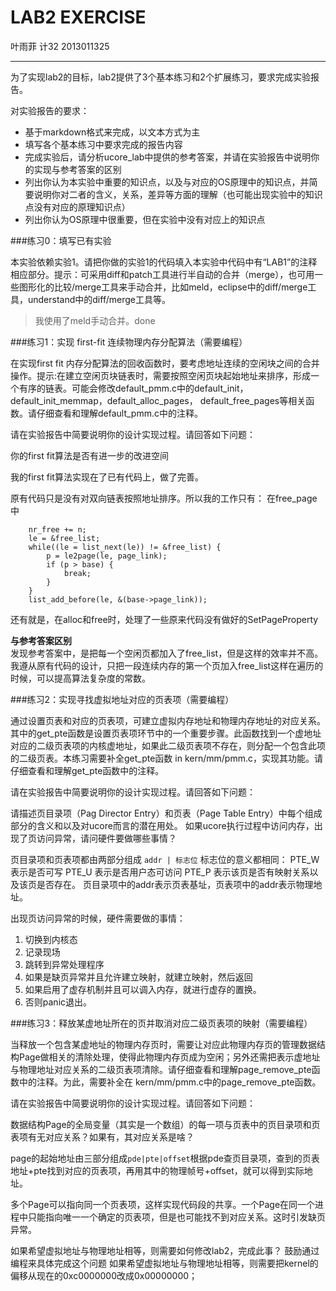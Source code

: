 # LAB2 EXERCISE

叶雨菲 计32 2013011325

---

为了实现lab2的目标，lab2提供了3个基本练习和2个扩展练习，要求完成实验报告。

对实验报告的要求：

- 基于markdown格式来完成，以文本方式为主
- 填写各个基本练习中要求完成的报告内容
- 完成实验后，请分析ucore_lab中提供的参考答案，并请在实验报告中说明你的实现与参考答案的区别
- 列出你认为本实验中重要的知识点，以及与对应的OS原理中的知识点，并简要说明你对二者的含义，关系，差异等方面的理解（也可能出现实验中的知识点没有对应的原理知识点）
- 列出你认为OS原理中很重要，但在实验中没有对应上的知识点

###练习0：填写已有实验

本实验依赖实验1。请把你做的实验1的代码填入本实验中代码中有“LAB1”的注释相应部分。提示：可采用diff和patch工具进行半自动的合并（merge），也可用一些图形化的比较/merge工具来手动合并，比如meld，eclipse中的diff/merge工具，understand中的diff/merge工具等。

>我使用了meld手动合并。done

###练习1：实现 first-fit 连续物理内存分配算法（需要编程）

在实现first fit 内存分配算法的回收函数时，要考虑地址连续的空闲块之间的合并操作。提示:在建立空闲页块链表时，需要按照空闲页块起始地址来排序，形成一个有序的链表。可能会修改default_pmm.c中的default_init，default_init_memmap，default_alloc_pages， default_free_pages等相关函数。请仔细查看和理解default_pmm.c中的注释。

请在实验报告中简要说明你的设计实现过程。请回答如下问题：

你的first fit算法是否有进一步的改进空间

我的first fit算法实现在了已有代码上，做了完善。

原有代码只是没有对双向链表按照地址排序。所以我的工作只有：
在free_page中

```
    nr_free += n;
    le = &free_list;
    while((le = list_next(le)) != &free_list) {
    	p = le2page(le, page_link);
    	if (p > base) {
    		break;
    	}
    }
    list_add_before(le, &(base->page_link));

```

还有就是，在alloc和free时，处理了一些原来代码没有做好的SetPageProperty

**与参考答案区别**    
发现参考答案中，是把每一个空闲页都加入了free_list，但是这样的效率并不高。我遵从原有代码的设计，只把一段连续内存的第一个页加入free_list这样在遍历的时候，可以提高算法复杂度的常数。

###练习2：实现寻找虚拟地址对应的页表项（需要编程）

通过设置页表和对应的页表项，可建立虚拟内存地址和物理内存地址的对应关系。其中的get_pte函数是设置页表项环节中的一个重要步骤。此函数找到一个虚地址对应的二级页表项的内核虚地址，如果此二级页表项不存在，则分配一个包含此项的二级页表。本练习需要补全get_pte函数 in kern/mm/pmm.c，实现其功能。请仔细查看和理解get_pte函数中的注释。

请在实验报告中简要说明你的设计实现过程。请回答如下问题：

请描述页目录项（Pag Director Entry）和页表（Page Table Entry）中每个组成部分的含义和以及对ucore而言的潜在用处。
如果ucore执行过程中访问内存，出现了页访问异常，请问硬件要做哪些事情？

页目录项和页表项都由两部分组成
``` addr | 标志位 ```
标志位的意义都相同：
PTE_W 表示是否可写
PTE_U 表示是否用户态可访问
PTE_P 表示该页是否有映射关系以及该页是否存在。
页目录项中的addr表示页表基址，页表项中的addr表示物理地址。

出现页访问异常的时候，硬件需要做的事情：

1. 切换到内核态
2. 记录现场
3. 跳转到异常处理程序
3. 如果是缺页异常并且允许建立映射，就建立映射，然后返回
4. 如果启用了虚存机制并且可以调入内存，就进行虚存的置换。
5. 否则panic退出。

###练习3：释放某虚地址所在的页并取消对应二级页表项的映射（需要编程）

当释放一个包含某虚地址的物理内存页时，需要让对应此物理内存页的管理数据结构Page做相关的清除处理，使得此物理内存页成为空闲；另外还需把表示虚地址与物理地址对应关系的二级页表项清除。请仔细查看和理解page_remove_pte函数中的注释。为此，需要补全在 kern/mm/pmm.c中的page_remove_pte函数。

请在实验报告中简要说明你的设计实现过程。请回答如下问题：

数据结构Page的全局变量（其实是一个数组）的每一项与页表中的页目录项和页表项有无对应关系？如果有，其对应关系是啥？

page的起始地址由三部分组成```pde|pte|offset```根据pde查页目录项，查到的页表地址+pte找到对应的页表项，再用其中的物理帧号+offset，就可以得到实际地址。

多个Page可以指向同一个页表项，这样实现代码段的共享。一个Page在同一个进程中只能指向唯一一个确定的页表项，但是也可能找不到对应关系。这时引发缺页异常。

如果希望虚拟地址与物理地址相等，则需要如何修改lab2，完成此事？ 鼓励通过编程来具体完成这个问题
如果希望虚拟地址与物理地址相等，则需要把kernel的偏移从现在的0xc0000000改成0x00000000；
